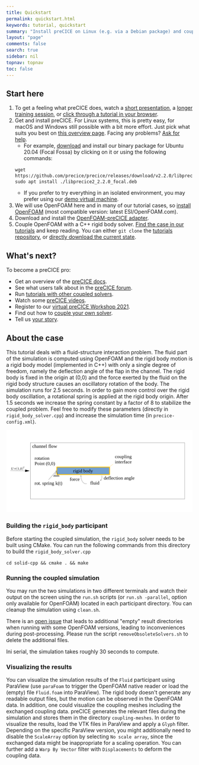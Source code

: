 ```yaml
---
title: Quickstart
permalink: quickstart.html
keywords: tutorial, quickstart
summary: "Install preCICE on Linux (e.g. via a Debian package) and couple an OpenFOAM fluid solver (using the OpenFOAM-preCICE adapter) with an example rigid body solver in C++."
layout: "page"
comments: false
search: true
sidebar: nil
topnav: topnav
toc: false
---
```




## Start here

1. To get a feeling what preCICE does, watch a [short presentation](https://www.youtube.com/watch?v=FCv2FNUvKA8), a [longer training session](https://www.youtube.com/watch?v=FCv2FNUvKA8), or [click through a tutorial in your browser](http://run.precice.org/).
2. Get and install preCICE. For Linux systems, this is pretty easy, for macOS and Windows still possible with a bit more effort. Just pick what suits you best on [this overview page](installation-overview.html). Facing any problems? [Ask for help](community-channels.html).
    - For example, [download](https://github.com/precice/precice/releases/latest) and install our binary package for Ubuntu 20.04 (Focal Fossa) by clicking on it or using the following commands:
    ```shell
    wget https://github.com/precice/precice/releases/download/v2.2.0/libprecice2_2.2.0_focal.deb
    sudo apt install ./libprecice2_2.2.0_focal.deb
    ```
   - If you prefer to try everything in an isolated environment, you may prefer using our [demo virtual machine](installation-vm.html).
3. We will use OpenFOAM here and in many of our tutorial cases, so [install OpenFOAM](adapter-openfoam-support.html) (most compatible version: latest ESI/OpenFOAM.com).
4. Download and install the [OpenFOAM-preCICE adapter](adapter-openfoam-get.html).
5. Couple OpenFOAM with a C++ rigid body solver. [Find the case in our tutorials](https://github.com/precice/tutorials/quickstart) and keep reading. You can either `git clone` the [tutorials repository](https://github.com/precice/tutorials), or [directly download the current state](https://github.com/precice/tutorials/archive/master.zip).

## What's next?

To become a preCICE pro:

* Get an overview of the [preCICE docs](docs.html).
* See what users talk about in the [preCICE forum](https://precice.discourse.group/).
* Run [tutorials with other coupled solvers](https://github.com/precice/precice/wiki#2-getting-started---tutorials).
* Watch some [preCICE videos](https://www.youtube.com/channel/UCxZdSQdmDrheEqxq8g48t6A).
* Register to our [virtual preCICE Workshop 2021](precice-workshop-2021.html).
* Find out how to [couple your own solver](couple-your-code-overview.html).
* Tell us [your story](community-projects.html).


## About the case

This tutorial deals with a fluid-structure interaction problem. The fluid part of the simulation is computed using OpenFOAM and the rigid body motion is a rigid body model (implemented in C++) with only a single degree of freedom, namely the deflection angle of the flap in the channel. The rigid body is fixed in the origin at (0,0) and the force exerted by the fluid on the rigid body structure causes an oscillatory rotation of the body. The simulation runs for 2.5 seconds. In order to gain more control over the rigid body oscillation, a rotational spring is applied at the rigid body origin. After 1.5 seconds we increase the spring constant by a factor of 8 to stabilize the coupled problem. Feel free to modify these parameters (directly in `rigid_body_solver.cpp`) and increase the simulation time (in `precice-config.xml`).

![overview](images/overview.png)

### Building the `rigid_body` participant
Before starting the coupled simulation, the `rigid_body` solver needs to be built using CMake. You can run the following commands from this directory to build the `rigid_body_solver.cpp`
```
cd solid-cpp && cmake . && make
```

### Running the coupled simulation

You may run the two simulations in two different terminals and watch their output on the screen using the `run.sh` scripts (or `run.sh -parallel`, option only available for OpenFOAM) located in each participant directory. You can cleanup the simulation using `clean.sh`.

There is an [open issue](https://github.com/precice/openfoam-adapter/issues/26) that leads to additional "empty" result directories when running with some OpenFOAM versions, leading to inconveniences during post-processing. Please run the script `removeObsoleteSolvers.sh` to delete the additional files.

Ini serial, the simulation takes roughly 30 seconds to compute.

### Visualizing the results

You can visualize the simulation results of the `Fluid` participant using ParaView (use `paraFoam` to trigger the OpenFOAM native reader or load the (empty) file `Fluid.foam` into ParaView). The rigid body doesn't generate any readable output files, but the motion can be observed in the OpenFOAM data. In addition, one could visualize the coupling meshes including the exchanged coupling data. preCICE generates the relevant files during the simulation and stores them in the directory `coupling-meshes`. In order to visualize the results, load the VTK files in ParaView and apply a `Glyph` filter. Depending on the specific ParaView version, you might additionally need to disable the `ScaleArray` option by selecting `No scale array`, since the exchanged data might be inappropriate for a scaling operation. You can further add a `Warp By Vector` filter with `Displacements` to deform the coupling data.
